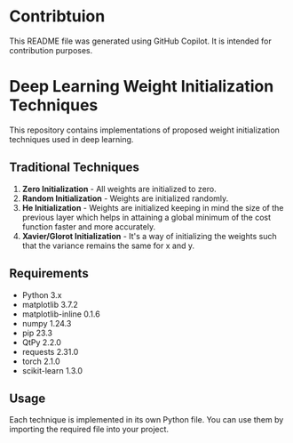 # Contribtuion


This README file was generated using GitHub Copilot. It is intended for contribution purposes.


# Deep Learning Weight Initialization Techniques

This repository contains implementations of proposed weight initialization techniques used in deep learning.

## Traditional Techniques

1. **Zero Initialization** - All weights are initialized to zero.
2. **Random Initialization** - Weights are initialized randomly.
3. **He Initialization** - Weights are initialized keeping in mind the size of the previous layer which helps in attaining a global minimum of the cost function faster and more accurately.
4. **Xavier/Glorot Initialization** - It's a way of initializing the weights such that the variance remains the same for x and y.

## Requirements

- Python 3.x
- matplotlib 3.7.2
- matplotlib-inline 0.1.6
- numpy 1.24.3
- pip  23.3
- QtPy 2.2.0
- requests 2.31.0
- torch 2.1.0
- scikit-learn 1.3.0

## Usage

Each technique is implemented in its own Python file. You can use them by importing the required file into your project.



